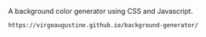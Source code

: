 A background color generator using CSS and Javascript.

```
https://virgoaugustine.github.io/background-generator/
```
